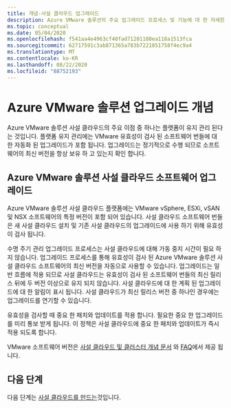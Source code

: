 ```yaml
---
title: 개념-사설 클라우드 업그레이드
description: Azure VMware 솔루션의 주요 업그레이드 프로세스 및 기능에 대 한 자세한 정보
ms.topic: conceptual
ms.date: 05/04/2020
ms.openlocfilehash: f541aa4e4963cf40fad71201180ea118a1513fca
ms.sourcegitcommit: 62717591c3ab871365a783b7221851758f4ec9a4
ms.translationtype: MT
ms.contentlocale: ko-KR
ms.lasthandoff: 08/22/2020
ms.locfileid: "88752193"
---
```

# <a name="azure-vmware-solution-upgrade-concepts"></a>Azure VMware 솔루션 업그레이드 개념

Azure VMware 솔루션 사설 클라우드의 주요 이점 중 하나는 플랫폼이 유지 관리 된다는 것입니다. 플랫폼 유지 관리에는 VMware 유효성이 검사 된 소프트웨어 번들에 대 한 자동화 된 업그레이드가 포함 됩니다. 업그레이드는 정기적으로 수행 되므로 소프트웨어의 최신 버전을 항상 보유 하 고 있는지 확인 합니다.

## <a name="azure-vmware-solution-private-cloud-software-upgrades"></a>Azure VMware 솔루션 사설 클라우드 소프트웨어 업그레이드

Azure VMware 솔루션 사설 클라우드 플랫폼에는 VMware vSphere, ESXi, vSAN 및 NSX 소프트웨어의 특정 버전이 포함 되어 있습니다. 사설 클라우드 소프트웨어 번들은 새 사설 클라우드 설치 및 기존 사설 클라우드의 업그레이드에 사용 하기 위해 유효성이 검사 됩니다.

수명 주기 관리 업그레이드 프로세스는 사설 클라우드에 대해 가동 중지 시간이 필요 하지 않습니다. 업그레이드 프로세스를 통해 유효성이 검사 된 Azure VMware 솔루션 사설 클라우드 소프트웨어의 최신 버전을 자동으로 사용할 수 있습니다. 업그레이드는 일반 흐름에 적용 되므로 사설 클라우드는 유효성이 검사 된 소프트웨어 번들의 최신 릴리스 뒤에 두 버전 이상으로 유지 되지 않습니다. 사설 클라우드에 대 한 계획 된 업그레이드에 대 한 알림이 표시 됩니다. 사설 클라우드가 최신 릴리스 버전 중 하나인 경우에는 업그레이드를 연기할 수 있습니다.

유효성을 검사할 때 중요 한 패치와 업데이트를 적용 합니다. 필요한 중요 한 업그레이드를 미리 통보 받게 됩니다. 이 정책은 사설 클라우드에 중요 한 패치와 업데이트가 즉시 적용 되도록 합니다.

VMware 소프트웨어 버전은 [사설 클라우드 및 클러스터 개념 문서](concepts-private-clouds-clusters.md) 와 [FAQ](faq.md)에서 제공 됩니다.

## <a name="next-steps"></a>다음 단계

다음 단계는 [사설 클라우드를 만드는](tutorial-create-private-cloud.md)것입니다.

<!-- LINKS - external -->

<!-- LINKS - internal -->
